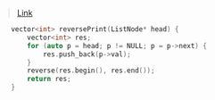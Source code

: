 > [Link](https://leetcode-cn.com/problems/cong-wei-dao-tou-da-yin-lian-biao-lcof/)


```c++
    vector<int> reversePrint(ListNode* head) {
        vector<int> res;
        for (auto p = head; p != NULL; p = p->next) {
            res.push_back(p->val);
        }
        reverse(res.begin(), res.end());
        return res;
    }
```